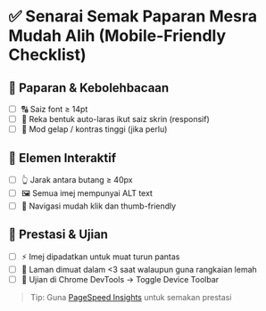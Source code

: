 # ✅ Senarai Semak Paparan Mesra Mudah Alih (Mobile-Friendly Checklist)

## 📱 Paparan & Kebolehbacaan
- [ ] 🔠 Saiz font ≥ 14pt
- [ ] 📏 Reka bentuk auto-laras ikut saiz skrin (responsif)
- [ ] 🌙 Mod gelap / kontras tinggi (jika perlu)

## 🧩 Elemen Interaktif
- [ ] 👆 Jarak antara butang ≥ 40px
- [ ] 🖼️ Semua imej mempunyai ALT text
- [ ] 🧭 Navigasi mudah klik dan thumb-friendly

## 🚀 Prestasi & Ujian
- [ ] ⚡ Imej dipadatkan untuk muat turun pantas
- [ ] 📶 Laman dimuat dalam <3 saat walaupun guna rangkaian lemah
- [ ] 🧪 Ujian di Chrome DevTools → Toggle Device Toolbar

> Tip: Guna [PageSpeed Insights](https://pagespeed.web.dev/) untuk semakan prestasi
